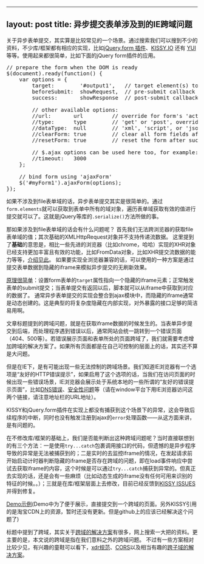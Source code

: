 -----
layout: post
title: 异步提交表单涉及到的IE跨域问题
---

关于异步表单提交，其实算是比较常见的一个场景。通过搜索我们可以搜到不少的资料，不少库/框架都有相应的实现，比如[jQuery.form 插件][1]、[KISSY.IO][2] 还有 [YUI][3] 等等。使用起来都很简单，比如下面的jQuery form插件的应用。

<pre>
// prepare the form when the DOM is ready
$(document).ready(function() {
    var options = {
        target:        '#output1',   // target element(s) to be updated with server response
        beforeSubmit:  showRequest,  // pre-submit callback
        success:       showResponse  // post-submit callback

        // other available options:
        //url:       url         // override for form's 'action' attribute
        //type:      type        // 'get' or 'post', override for form's 'method' attribute
        //dataType:  null        // 'xml', 'script', or 'json' (expected server response type)
        //clearForm: true        // clear all form fields after successful submit
        //resetForm: true        // reset the form after successful submit

        // $.ajax options can be used here too, for example:
        //timeout:   3000
    };

    // bind form using 'ajaxForm'
    $('#myForm1').ajaxForm(options);
});
</pre>

如果不涉及到file表单域的话，异步表单提交其实是很简单的。通过`form.elements`就可以获取到表单中所有的域对象，遍历表单域获取有效的值进行提交就可以了。这就是jQuery等库的`.serialize()`方法所做的事。

那如果涉及到file表单域的话会有什么问题呢？
首先我们无法跨浏览器的获取file表单域的值；其次基础的XMLHttpRequest对象并不支持传递流数据。
这里提到了**基础**的意思是，相比一些先进的浏览器（比如chrome，哈哈）实现的XHR对象已经支持更加丰富且有效的功能，比如FromData对象，比如XHR提交流数据的能力等等，[介绍见此][7]。
如果要实现全浏览器兼容的话，可以使用的一种方案是通过提交表单数据到隐藏的iframe来模拟异步提交的无刷新效果。

[原理很简单][9]：设置form表单的`target`属性指向一个隐藏的iframe元素；正常触发表单的submit提交；当表单提交有返回以后，脚本就可以从iframe中获取到对应的数据了。
通常异步表单提交的实现会整合到ajax模块中，而隐藏的iframe通常是动态创建的。这是典型的将复杂度隐藏在内部实现，对外暴露的接口足够的简洁易用啊。

文章标题提到的跨域问题，就是在获取iframe数据的时候发生的。当表单异步提交到后端，而处理程序遇到错误以后，通常网站会统一跳转到一个错误页面（404、500等）。若错误展示页面和表单所处的页面跨域了，我们就需要考虑增加跨域的解决方案了。如果所有页面都是在自己可控制的层面上的话，其实还不算是大问题。

但是在IE下，是有可能出现一些无法控制的跨域场景。我们知道IE浏览器有一个选项是“友好的HTTP错误提示”，如果启用了这个选项的话，当我们在访问页面的时候出现一些错误场景，IE浏览器会展示处于系统本地的一些所谓的“友好的错误提示页面”，比如[DNS错误](res://ieframe.dll/dnserror.htm)、[安全性问题](res://ieframe.dll/acr_depnx_error.htm)等（请在window平台下用IE浏览器访问这两个链接，请注意地址栏的URL地址）。

KISSY和jQuery.form插件在实现上都没有捕获到这个场景下的异常，这会导致后续程序的中断，同时也没有触发注册到ajax的`error`处理函数——从这方面来讲，是有问题的。

在不修改库/框架的基础上，我们是否能判断出这种跨域问题呢？当时直接联想到的有三个方法：一是使用`try...catch`包裹调用接口的代码，但遗憾的是异步程序导致的异常是无法被捕获到的；二是实时的去监控iframe的情况，在发起请求前开始启动计时器判断隐藏的iframe是否存在跨域的问题，即在load事件响应中尝试去获取iframe的内容，这个时候是可以通过`try...catch`捕获到异常的。但真正去实现的话，还是会有一些麻烦（比如动态生成的iframe没有任何可用来识别的特征的时候。。）；三就是在库/框架层面上去修改，目前已经反馈到[KISSY ISSUES][11]并得到修复。

[Demo示例][10](Demo中为了便于展示，直接提交到一个跨域的页面。另外KISSY引用的是淘宝CDN上的资源，暂时还没有更新。但是github上的应该已经解决这个问题了)

标题中提到了跨域，其实关于[跨域的解决方案][6]有很多，网上搜索一大把的资料。更主要的是，本文说的跨域是指在我们意料之外的跨域问题。
不过有一些方案相对比较少见，有兴趣的童鞋可以看下，[xdr规范][4]、[CORS][5]以及相当有趣的[跨子域的解决方案][8]。

[1]: http://www.malsup.com/jquery/form/
[2]: http://docs.kissyui.com/docs/html/api/core/ajax/io.html#io.cfg.form
[3]: http://www.imranulhoque.com/javascript/ajax-file-upload-yahoo-api/
[4]: xdr
[5]: http://www.html5rocks.com/zh/tutorials/file/xhr2/#toc-cors
[6]: http://ued.alipay.com/wd/2008/12/17/%E4%B9%9F%E6%9D%A5%E8%B0%88%E8%B0%88%E5%AE%8C%E7%BE%8E%E8%B7%A8%E5%9F%9F/
[7]: http://www.html5rocks.com/zh/tutorials/file/xhr2/#toc-send-formdata
[8]: https://github.com/neocoder/jqxdr
[9]: http://joekuan.wordpress.com/2009/06/12/ajax-a-simplified-version-of-file-upload-form-using-iframe/
[10]: https://github.com/akecn/akecn.github.com/blob/master/lab/ajaxform-cross-domain-error.htm
[11]: https://github.com/kissyteam/kissy/issues/246